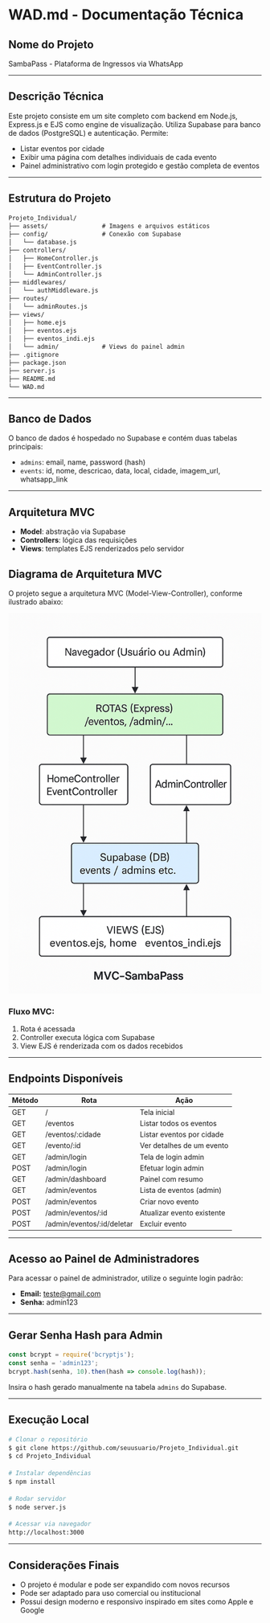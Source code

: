 # WAD.md - Documentação Técnica

## Nome do Projeto

SambaPass - Plataforma de Ingressos via WhatsApp

---

## Descrição Técnica

Este projeto consiste em um site completo com backend em Node.js, Express.js e EJS como engine de visualização. Utiliza Supabase para banco de dados (PostgreSQL) e autenticação. Permite:

* Listar eventos por cidade
* Exibir uma página com detalhes individuais de cada evento
* Painel administrativo com login protegido e gestão completa de eventos

---

## Estrutura do Projeto

```
Projeto_Individual/
├── assets/               # Imagens e arquivos estáticos
├── config/               # Conexão com Supabase
│   └── database.js
├── controllers/
│   ├── HomeController.js
│   ├── EventController.js
│   └── AdminController.js
├── middlewares/
│   └── authMiddleware.js
├── routes/
│   └── adminRoutes.js
├── views/
│   ├── home.ejs
│   ├── eventos.ejs
│   ├── eventos_indi.ejs
│   └── admin/            # Views do painel admin
├── .gitignore
├── package.json
├── server.js
├── README.md
└── WAD.md
```

---

## Banco de Dados

O banco de dados é hospedado no Supabase e contém duas tabelas principais:

* `admins`: email, name, password (hash)
* `events`: id, nome, descricao, data, local, cidade, imagem\_url, whatsapp\_link

---

## Arquitetura MVC

* **Model**: abstração via Supabase
* **Controllers**: lógica das requisições
* **Views**: templates EJS renderizados pelo servidor
## Diagrama de Arquitetura MVC

O projeto segue a arquitetura MVC (Model-View-Controller), conforme ilustrado abaixo:



![Diagrama MVC](assets/arquitetura_MVC.png)


### Fluxo MVC:

1. Rota é acessada
2. Controller executa lógica com Supabase
3. View EJS é renderizada com os dados recebidos




---

## Endpoints Disponíveis

| Método | Rota                        | Ação                       |
| ------ | --------------------------- | -------------------------- |
| GET    | /                           | Tela inicial               |
| GET    | /eventos                    | Listar todos os eventos    |
| GET    | /eventos/\:cidade           | Listar eventos por cidade  |
| GET    | /evento/\:id                | Ver detalhes de um evento  |
| GET    | /admin/login                | Tela de login admin        |
| POST   | /admin/login                | Efetuar login admin        |
| GET    | /admin/dashboard            | Painel com resumo          |
| GET    | /admin/eventos              | Lista de eventos (admin)   |
| POST   | /admin/eventos              | Criar novo evento          |
| POST   | /admin/eventos/\:id         | Atualizar evento existente |
| POST   | /admin/eventos/\:id/deletar | Excluir evento             |

---

## Acesso ao Painel de Administradores

Para acessar o painel de administrador, utilize o seguinte login padrão:

* **Email:** [teste@gmail.com](mailto:teste@gmail.com)
* **Senha:** admin123

---

## Gerar Senha Hash para Admin

```js
const bcrypt = require('bcryptjs');
const senha = 'admin123';
bcrypt.hash(senha, 10).then(hash => console.log(hash));
```

Insira o hash gerado manualmente na tabela `admins` do Supabase.

---

## Execução Local

```bash
# Clonar o repositório
$ git clone https://github.com/seuusuario/Projeto_Individual.git
$ cd Projeto_Individual

# Instalar dependências
$ npm install

# Rodar servidor
$ node server.js

# Acessar via navegador
http://localhost:3000
```

---

## Considerações Finais

* O projeto é modular e pode ser expandido com novos recursos
* Pode ser adaptado para uso comercial ou institucional
* Possui design moderno e responsivo inspirado em sites como Apple e Google
